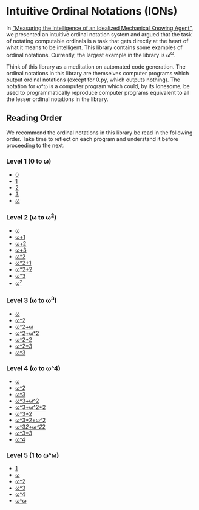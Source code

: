 # Intuitive Ordinal Notations (IONs)

In ["Measuring the Intelligence of an Idealized Mechanical Knowing Agent"](https://semitrivial.github.io/MeasuringIntelligence2019.pdf),
we presented an intuitive ordinal notation system and
argued that the task of notating computable ordinals is a
task that gets directly at the heart of what it means to be
intelligent. This library contains some
examples of ordinal notations. Currently, the
largest example in the library is ω<sup>ω</sup>.

Think of this library as a meditation on automated code generation.
The ordinal notations in this library are themselves computer
programs which output ordinal notations (except for 0.py, which
outputs nothing). The notation for ω^ω is a computer program which
could, by its lonesome, be used to programmatically reproduce
computer programs equivalent to all the lesser ordinal notations
in the library.

## Reading Order

We recommend the ordinal notations in this library be read in the following
order. Take time to reflect on each program and understand it before
proceeding to the next.

### Level 1 (0 to ω)

* [0](https://github.com/semitrivial/ions/blob/master/src/Lv1/0.py)
* [1](https://github.com/semitrivial/ions/blob/master/src/Lv1/1.py)
* [2](https://github.com/semitrivial/ions/blob/master/src/Lv1/2.py)
* [3](https://github.com/semitrivial/ions/blob/master/src/Lv1/3.py)
* [ω](https://github.com/semitrivial/ions/blob/master/src/Lv1/w.py)

### Level 2 (ω to ω<sup>2</sup>)

* [ω](https://github.com/semitrivial/ions/blob/master/src/Lv2/w.py)
* [ω+1](https://github.com/semitrivial/ions/blob/master/src/Lv2/w+1.py)
* [ω+2](https://github.com/semitrivial/ions/blob/master/src/Lv2/w+2.py)
* [ω+3](https://github.com/semitrivial/ions/blob/master/src/Lv2/w+3.py)
* [ω*2](https://github.com/semitrivial/ions/blob/master/src/Lv2/w*2.py)
* [ω*2+1](https://github.com/semitrivial/ions/blob/master/src/Lv2/w*2+1.py)
* [ω*2+2](https://github.com/semitrivial/ions/blob/master/src/Lv2/w*2+2.py)
* [ω*3](https://github.com/semitrivial/ions/blob/master/src/Lv2/w*3.py)
* [ω<sup>2</sup>](https://github.com/semitrivial/ions/blob/master/src/Lv2/w^2.py)

### Level 3 (ω to ω<sup>3</sup>)

* [ω](https://github.com/semitrivial/ions/blob/master/src/Lv3/w.py)
* [ω^2](https://github.com/semitrivial/ions/blob/master/src/Lv3/w^2.py)
* [ω^2+ω](https://github.com/semitrivial/ions/blob/master/src/Lv3/w^2+w.py)
* [ω^2+ω*2](https://github.com/semitrivial/ions/blob/master/src/Lv3/w^2+w*2.py)
* [ω^2*2](https://github.com/semitrivial/ions/blob/master/src/Lv3/w^2*2.py)
* [ω^2*3](https://github.com/semitrivial/ions/blob/master/src/Lv3/w^2*3.py)
* [ω^3](https://github.com/semitrivial/ions/blob/master/src/Lv3/w^3.py)

### Level 4 (ω to ω^4)

* [ω](https://github.com/semitrivial/ions/blob/master/src/Lv4/w.py)
* [ω^2](https://github.com/semitrivial/ions/blob/master/src/Lv4/w^2.py)
* [ω^3](https://github.com/semitrivial/ions/blob/master/src/Lv4/w^3.py)
* [ω^3+ω^2](https://github.com/semitrivial/ions/blob/master/src/Lv4/w^3+w^2.py)
* [ω^3+ω^2*2](https://github.com/semitrivial/ions/blob/master/src/Lv4/w^3+w^2*2.py)
* [ω^3*2](https://github.com/semitrivial/ions/blob/master/src/Lv4/w^3*2.py)
* [ω^3*2+ω^2](https://github.com/semitrivial/ions/blob/master/src/Lv4/w^3*2+w^2.py)
* [ω^3*2+ω^2*2](https://github.com/semitrivial/ions/blob/master/src/Lv4/w^3*2+w^2*2.py)
* [ω^3*3](https://github.com/semitrivial/ions/blob/master/src/Lv4/w^3*3.py)
* [ω^4](https://github.com/semitrivial/ions/blob/master/src/Lv4/w^4.py)

### Level 5 (1 to ω^ω)

* [1](https://github.com/semitrivial/ions/blob/master/src/Lv5/1.py)
* [ω](https://github.com/semitrivial/ions/blob/master/src/Lv5/w.py)
* [ω^2](https://github.com/semitrivial/ions/blob/master/src/Lv5/w^2.py)
* [ω^3](https://github.com/semitrivial/ions/blob/master/src/Lv5/w^3.py)
* [ω^4](https://github.com/semitrivial/ions/blob/master/src/Lv5/w^4.py)
* [ω^ω](https://github.com/semitrivial/ions/blob/master/src/Lv5/w^w.py)